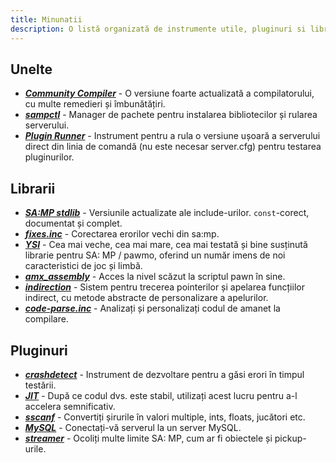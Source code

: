 ```yaml
---
title: Minunatii
description: O listă organizată de instrumente utile, pluginuri si librarii pentru dezvoltarea SA-MP.
---
```


## Unelte

- **_[Community Compiler](https://github.com/pawn-lang/compiler/)_** - O versiune foarte actualizată a compilatorului, cu multe remedieri și îmbunătățiri.
- **_[sampctl](http://sampctl.com/)_** - Manager de pachete pentru instalarea bibliotecilor și rularea serverului.
- **_[Plugin Runner](https://github.com/Zeex/samp-plugin-runner/)_** - Instrument pentru a rula o versiune ușoară a serverului direct din linia de comandă (nu este necesar server.cfg) pentru testarea pluginurilor.

## Librarii

- **_[SA:MP stdlib](https://github.com/pawn-lang/samp-stdlib/)_** - Versiunile actualizate ale include-urilor. `const`-corect, documentat și complet.
- **_[fixes.inc](https://github.com/pawn-lang/sa-mp-fixes/)_** - Corectarea erorilor vechi din sa:mp.
- **_[YSI](https://github.com/pawn-lang/YSI-Includes/)_** - Cea mai veche, cea mai mare, cea mai testată și bine susținută librarie pentru SA: MP / pawmo, oferind un număr imens de noi caracteristici de joc și limbă.
- **_[amx_assembly](https://github.com/Zeex/amx_assembly/)_** - Acces la nivel scăzut la scriptul pawn în sine.
- **_[indirection](https://github.com/Y-Less/indirection/)_** - Sistem pentru trecerea pointerilor și apelarea funcțiilor indirect, cu metode abstracte de personalizare a apelurilor.
- **_[code-parse.inc](https://github.com/Y-Less/code-parse.inc/)_** - Analizați și personalizați codul de amanet la compilare.

## Pluginuri

- **_[crashdetect](https://github.com/Zeex/samp-plugin-crashdetect/)_** - Instrument de dezvoltare pentru a găsi erori în timpul testării.
- **_[JIT](https://github.com/Zeex/samp-plugin-jit/)_** - După ce codul dvs. este stabil, utilizați acest lucru pentru a-l accelera semnificativ.
- **_[sscanf](https://github.com/Y-Less/sscanf/)_** - Convertiți șirurile în valori multiple, ints, floats, jucători etc.
- **_[MySQL](https://github.com/pBlueG/SA-MP-MySQL/)_** - Conectați-vă serverul la un server MySQL.
- **_[streamer](https://github.com/samp-incognito/samp-streamer-plugin/)_** - Ocoliți multe limite SA: MP, cum ar fi obiectele și pickup-urile.
